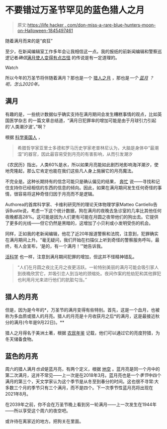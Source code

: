 # 不要错过万圣节罕见的蓝色猎人之月

> 原文:[https://life hacker . com/don-miss-a-rare-blue-hunters-moon-on-Halloween-1845497461](https://lifehacker.com/dont-miss-a-rare-blue-hunters-moon-on-halloween-1845497461)

随着满月而来的是“疯狂”

至少，在新闻编辑室工作多年会让我相信这一点。我的报纸的前新闻编辑和警察巡逻记者*确信*[满月使人变得有点古怪](https://www.accuweather.com/en/weather-news/do-full-moons-and-supermoons-really-influence-people-and-animals-2/433601) 的传说是有一定道理的。

Watch

所以今年的万圣节将伴随着满月？那也是一个 [猎人之月](https://en.wikipedia.org/wiki/Hunter%27s_Moon) ，那也是*一个 [蓝月](https://en.wikipedia.org/wiki/Blue_moon) ？呃，怎么2020年。* 

## 满月

有趣的是，一些统计数据似乎确实支持在满月期间会发生糟糕事情的观点，比如英国医学杂志 的一篇文章总结道，“满月日犯罪率的增加可能是由于月球引力引起的‘人类潮汐波’。”啊？

根据 [科学美国人](https://www.scientificamerican.com/article/lunacy-and-the-full-moon) ，

> 希腊哲学家亚里士多德和罗马历史学家老普林尼认为，大脑是身体中“最潮湿”的器官，因此最容易受到月亮的有害影响，从而引发潮汐

《农民历》指出，人类60%是水，所以如果月亮能如此剧烈地影响海洋潮汐，使地壳隆起，那么它肯定也能在我们这些凡人身上施展它的月亮魔法。

不完全是。这种长期持有的信念可能只是确认偏见的结果， [奔忙](https://www.bustle.com/articles/194759-11-weird-things-that-happen-during-a-full-moon-according-to-science) 说——寻找和记住支持你已经相信的东西的信息的倾向。因此，如果在满月期间发生任何奇怪的事情，很容易将这种奇怪归因于月亮而不是逻辑。

Authorea的首席科学家、卡维利研究所的理论天体物理学家Matteo Cantiello告诉Bustle说，考虑一下这个统计数据，狗在满月的夜晚去急诊室的几率比其他任何夜晚都高28%。这可能是因为人们更有可能在月圆之夜带他们的狗出去。它提供了更多的光线——但它仍然是黑暗的，这增加了小贝利或小发明受伤的机会。

同样，正如我的老新闻编辑，他花了近20年报道警察和法院，注意到，犯罪确实在满月期间上升。“毫无疑问，我们开始在扫描仪上听到奇怪的警察服务呼叫，最终，有人会宣布，‘是的，有一个满月！’”她告诉我。

[活科学](https://www.livescience.com/1617-strange-happen-full-moon.html) 也一样，注意到满月期间犯罪的增加，但这并不怪精神错乱。

> “人们在月圆之夜比无月之夜更活跃。一轮特别美丽的满月可能会吸引家人到夜晚欣赏它，并吸引恋人到当地的颈缩处。夜间作案的抢劫犯和其他罪犯也利用月光来进行他们的肮脏勾当。”

## 猎人的月亮

但是，因为是今年的*，万圣节的满月变得有些特别。首先，这是一个血月，也被称为多血质或猎人的月亮。猎人的月亮是十月收获月之后*的满月，这是最接近秋分的满月(今年是9月22日)。** 

猎人之月得名于美洲土著，根据 [农民年鉴](https://www.farmersalmanac.com/full-moon-dates-and-times) 记载，他们可以通过它的亮度狩猎，为冬天储备食物。

## 蓝色的月亮

周六的猎人满月*也会*是蓝月亮，有两个定义，根据 [地空](https://earthsky.org/astronomy-essentials/when-is-the-next-blue-moon) 。蓝月亮是同一个月中的第二次满月，这并不常见——上一次是在2018年3月。蓝月亮也是一个*季节*中四个满月的第三个，天文学家认为这个季节是从冬至到春分的时间。这也很不寻常:大多数三个月的季节只有三个满月，而不是四个。下一次季节性蓝月亮将出现在2021年8月。

在2039年之前，你不会在万圣节晚上看到另一轮满月——上一次发生在1944年——所以享受这个周六的夜空吧。

或许待在离家近的地方。把狗关在里面。